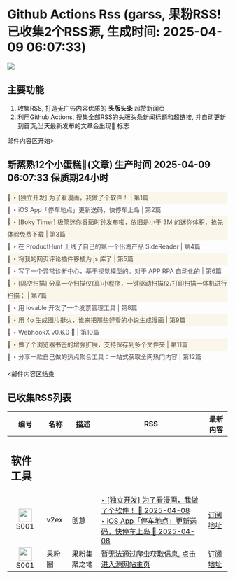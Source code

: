 # Github Actions Rss (garss, 果粉RSS! 已收集2个RSS源, 生成时间: 2025-04-09 06:07:33)

![](https://cdn.jsdelivr.net/gh/xinkeji/garss/_media/ga-rss.png)



## 主要功能
1. 收集RSS, 打造无广告内容优质的 **头版头条** 超赞新闻页
2. 利用Github Actions, 搜集全部RSS的头版头条新闻标题和超链接, 并自动更新到首页,当天最新发布的文章会出现🌈 标志

邮件内容区开始>
<h2>新蒸熟12个小蛋糕🍰(文章) 生产时间 2025-04-09 06:07:33 保质期24小时</h2>

<div style='line-height:3;background-color:#FAF6EA;' ><a href='https://www.v2ex.com/t/1124091#reply2' style="line-height:2;text-decoration:none;display:block;color:#584D49;">🌈 ‣ [独立开发] 为了看漫画，我做了个软件！ | 第1篇</a></div><div style='line-height:3;' ><a href='https://www.v2ex.com/t/1123854#reply69' style="line-height:2;text-decoration:none;display:block;color:#584D49;">🌈 ‣ iOS App「停车地点」更新送码，快停车上岛 | 第2篇</a></div><div style='line-height:3;background-color:#FAF6EA;' ><a href='https://www.v2ex.com/t/1124089#reply0' style="line-height:2;text-decoration:none;display:block;color:#584D49;">🌈 ‣ [Boky Timer] 极简迷你番茄时钟发布啦，依旧是小于 3M 的迷你体积，抢先体验免费下载 | 第3篇</a></div><div style='line-height:3;' ><a href='https://www.v2ex.com/t/1124004#reply7' style="line-height:2;text-decoration:none;display:block;color:#584D49;">🌈 ‣ 在 ProductHunt 上线了自己的第一个出海产品 SideReader | 第4篇</a></div><div style='line-height:3;background-color:#FAF6EA;' ><a href='https://www.v2ex.com/t/1124045#reply0' style="line-height:2;text-decoration:none;display:block;color:#584D49;">🌈 ‣ 将我的网页评论插件移植为 js 库了 | 第5篇</a></div><div style='line-height:3;' ><a href='https://www.v2ex.com/t/1123984#reply4' style="line-height:2;text-decoration:none;display:block;color:#584D49;">🌈 ‣ 写了一个异常诊断中心，基于视觉模型的。对于 APP RPA 自动化的 | 第6篇</a></div><div style='line-height:3;background-color:#FAF6EA;' ><a href='https://www.v2ex.com/t/1123945#reply1' style="line-height:2;text-decoration:none;display:block;color:#584D49;">🌈 ‣ [隔空扫描] 分享一个扫描仪(真)小程序，一键驱动扫描仪/打印扫描一体机进行扫描； | 第7篇</a></div><div style='line-height:3;' ><a href='https://www.v2ex.com/t/1123928#reply5' style="line-height:2;text-decoration:none;display:block;color:#584D49;">🌈 ‣ 用 lovable 开发了一个发票管理工具 | 第8篇</a></div><div style='line-height:3;background-color:#FAF6EA;' ><a href='https://www.v2ex.com/t/1123861#reply9' style="line-height:2;text-decoration:none;display:block;color:#584D49;">🌈 ‣ 用 4o 生成图片挺火，谁来把那些好看的小说生成漫画 | 第9篇</a></div><div style='line-height:3;' ><a href='https://www.v2ex.com/t/1123934#reply1' style="line-height:2;text-decoration:none;display:block;color:#584D49;">🌈 ‣ WebhookX v0.6.0 🦏 | 第10篇</a></div><div style='line-height:3;background-color:#FAF6EA;' ><a href='https://www.v2ex.com/t/1123913#reply1' style="line-height:2;text-decoration:none;display:block;color:#584D49;">🌈 ‣ 做了个浏览器书签的增强扩展，支持保存到多个文件夹 | 第11篇</a></div><div style='line-height:3;' ><a href='https://www.v2ex.com/t/1123896#reply2' style="line-height:2;text-decoration:none;display:block;color:#584D49;">🌈 ‣ 分享一款自己做的热点聚合工具：一站式获取全网热门内容 | 第12篇</a></div>

<邮件内容区结束

## 已收集RSS列表

| 编号 | 名称 | 描述 | RSS | 最新内容 |
| --- | --- | --- | --- | --- |
| <h2 id="软件工具">软件工具</h2> |  |   |  |  |
| <div id="S001" style="text-align: center;"><img src="https://cdn.jsdelivr.net/gh/zhaoolee/garss/_media/favicon/S001.png" width="30px" style="width:30px;height: auto;"/><br><span>S001</span></div> | v2ex | 创意 | [‣ \[独立开发\] 为了看漫画，我做了个软件！ 🌈 2025-04-08](https://www.v2ex.com/t/1124091#reply2)<br/>[‣ iOS App「停车地点」更新送码，快停车上岛 🌈 2025-04-08](https://www.v2ex.com/t/1123854#reply69) | [订阅地址](https://www.v2ex.com/feed/tab/creative.xml) |
| <div id="S001" style="text-align: center;"><img src="https://cdn.jsdelivr.net/gh/zhaoolee/garss/_media/favicon/S001.png" width="30px" style="width:30px;height: auto;"/><br><span>S001</span></div> | 果粉圈 | 果粉集聚之地 | [暂无法通过爬虫获取信息, 点击进入源网站主页](https://g0f.cn) | [订阅地址](https://g0f.cn/rss.xml) |



